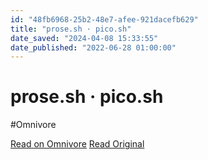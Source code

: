 ```yaml
---
id: "48fb6968-25b2-48e7-afee-921dacefb629"
title: "prose.sh · pico.sh"
date_saved: "2024-04-08 15:33:55"
date_published: "2022-06-28 01:00:00"
---
```


# prose.sh · pico.sh
#Omnivore

[Read on Omnivore](https://omnivore.app/me/prose-sh-pico-sh-18ebe20ff97)
[Read Original](https://pico.sh/prose)

